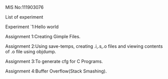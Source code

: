 MIS No:111903076

List of experiment

Experiment `1:Hello world

Assignment 1:Creating Gimple Files.

Assignment 2:Using save-temps, creating .i,.s,.o files and viewing contents of .o file using objdump.

Assignment 3:To generate cfg for C Programs.

Assignment 4:Buffer Overflow(Stack Smashing).


